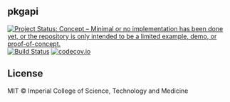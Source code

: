 ## pkgapi

<!-- badges: start -->
[![Project Status: Concept – Minimal or no implementation has been done yet, or the repository is only intended to be a limited example, demo, or proof-of-concept.](https://www.repostatus.org/badges/latest/concept.svg)](https://www.repostatus.org/#concept)
[![Build Status](https://travis-ci.com/reside-ic/pkgapi.svg?branch=master)](https://travis-ci.com/reside-ic/pkgapi)
[![codecov.io](https://codecov.io/github/reside-ic/pkgapi/coverage.svg?branch=master)](https://codecov.io/github/reside-ic/pkgapi?branch=master)
<!-- badges: end -->

## License

MIT © Imperial College of Science, Technology and Medicine
